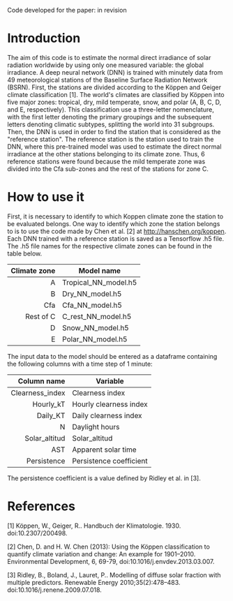 Code developed for the paper: 
in revision

# Introduction

The aim of this code is to estimate the normal direct irradiance of solar radiation worldwide by using only one measured variable: the global irradiance. A deep neural network (DNN) is trained with minutely data from 49 meteorological stations of the Baseline Surface Radiation Network (BSRN). First, the stations are divided according to the Köppen and Geiger climate classification [1]. The world's climates are classified by Köppen into five major zones: tropical, dry, mild temperate, snow, and polar (A, B, C, D, and E, respectively). This classification use a three-letter nomenclature, with the first letter denoting the primary groupings and the subsequent letters denoting climatic subtypes, splitting the world into 31 subgroups. Then, the DNN is used in order to find the station that is considered as the "reference station". The reference station is the station used to train the DNN, where this pre-trained model was used to estimate the direct normal irradiance at the other stations belonging to its climate zone. Thus, 6 reference stations were found because the mild temperate zone was divided into the Cfa sub-zones and the rest of the stations for zone C. 

# How to use it

First, it is necessary to identify to which Koppen climate zone the station to be evaluated belongs. One way to identify which zone the station belongs to is to use the code made by Chen et al. [2] at http://hanschen.org/koppen. Each DNN trained with a reference station is saved as a Tensorflow .h5 file. The .h5 file names for the respective climate zones can be found in the table below. 

| Climate zone | Model name |
|-----:|-----------|
|A       |Tropical_NN_model.h5 |
|B       |Dry_NN_model.h5 |
|Cfa     |Cfa_NN_model.h5 |
|Rest of C  |C_rest_NN_model.h5 |
|D  |Snow_NN_model.h5 |
|E  |Polar_NN_model.h5 |

The input data to the model should be entered as a dataframe containing the following columns with a time step of 1 minute: 

| Column name | Variable |
|-----:|-----------|
|Clearness_index |Clearness index |
|Hourly_kT |Hourly clearness index |
|Daily_KT |Daily clearness index |
|N  |Daylight hours |
|Solar_altitud |Solar_altitud |
|AST |Apparent solar time |
|Persistence |Persistence coefficient |

The persistence coefficient is a value defined by Ridley et al. in [3]. 

# References

[1] Köppen, W., Geiger, R.. Handbuch der Klimatologie. 1930. doi:10.2307/200498.

[2] Chen, D. and H. W. Chen (2013): Using the Köppen classification to quantify climate variation and change: An example for 1901–2010. Environmental Development, 6, 69-79, doi:10.1016/j.envdev.2013.03.007.

[3] Ridley, B., Boland, J., Lauret, P.. Modelling of diffuse solar fraction with multiple predictors. Renewable Energy 2010;35(2):478–483. doi:10.1016/j.renene.2009.07.018.
